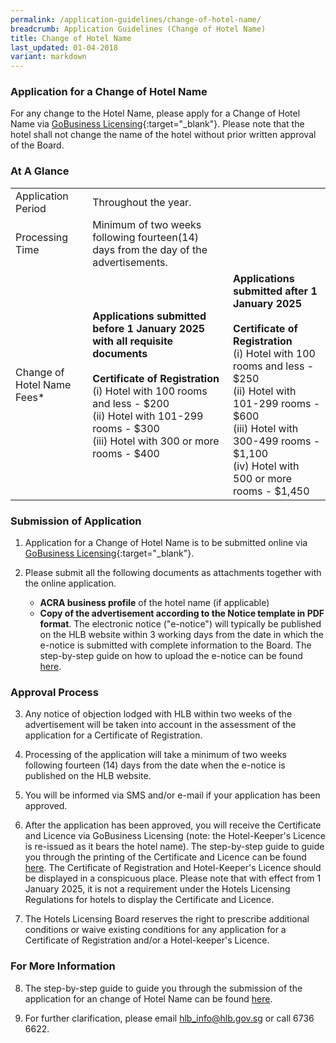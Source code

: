 ```yaml
---
permalink: /application-guidelines/change-of-hotel-name/
breadcrumb: Application Guidelines (Change of Hotel Name)
title: Change of Hotel Name
last_updated: 01-04-2018
variant: markdown
---
```

### **Application for a Change of Hotel Name**

For any change to the Hotel Name, please apply for a Change of Hotel Name via [GoBusiness Licensing](https://www.gobusiness.gov.sg/licences){:target="_blank"}. Please note that the hotel shall not change the name of the hotel without prior written approval of the Board.

### **At A Glance**

<table class="table-v">
  <tbody><tr>
    <td>Application Period</td>
    <td>Throughout the year.</td> 
  </tr>
  <tr>
    <td>Processing Time</td>
    <td>Minimum of two weeks following fourteen(14) days from the day of the advertisements.</td>
  </tr>
    <tr><td>Change of Hotel Name Fees*</td>
    <td><b>Applications submitted before 1 January 2025 with all requisite documents<br><br><b>Certificate of Registration</b> </b><br>(i)    Hotel with 100 rooms and less - $200 <br>(ii)   Hotel with 101-299 rooms - $300 <br> (iii)  Hotel with 300 or more rooms - $400 <br></td><td><b>Applications submitted after 1 January 2025<br><br><b>Certificate of Registration</b> </b><br>(i)    Hotel with 100 rooms and less - $250 <br>(ii)   Hotel with 101-299 rooms - $600 <br> (iii)  Hotel with 300-499 rooms - $1,100 <br>(iv)  Hotel with 500 or more rooms - $1,450 <br></td>
</tr></tbody></table>

### **Submission of Application**

1. Application for a Change of Hotel Name is to be submitted online via [GoBusiness Licensing](https://www.gobusiness.gov.sg/licences){:target="_blank"}.

2. Please submit all the following documents as attachments together with the online application. 

   * **ACRA business profile** of the hotel name (if applicable)  
   *  **Copy of the advertisement according to the Notice template in PDF format**. The electronic notice ("e-notice") will typically be published on the HLB website within 3 working days from the date in which the e-notice is submitted with complete information to the Board. The step-by-step guide on how to upload the e-notice can be found [here](/files/resources/guides/submission-of-e-notice.pdf).

### **Approval Process**

3. Any notice of objection lodged with HLB within two weeks of the advertisement will be taken into account in the assessment of the application for a Certificate of Registration.

4. Processing of the application will take a minimum of two weeks following fourteen (14) days from the date when the e-notice is published on the HLB website.

5. You will be informed via SMS and/or e-mail if your application has been approved. 

6. After the application has been approved, you will receive the Certificate and Licence via GoBusiness Licensing (note: the Hotel-Keeper's Licence is re-issued as it bears the hotel name). The step-by-step guide to guide you through the printing of the Certificate and Licence can be found [here](/files/resources/guides/guide-printing-certificate-licence.pdf). The Certificate of Registration and Hotel-Keeper's Licence should be displayed in a conspicuous place. Please note that with effect from 1 January 2025, it is not a requirement under the Hotels Licensing Regulations for hotels to display the Certificate and Licence.

7. The Hotels Licensing Board reserves the right to prescribe additional conditions or waive existing conditions for any application for a Certificate of Registration and/or a Hotel-keeper's Licence. 

### **For More Information**

8. The step-by-step guide to guide you through the submission of the application for an change of Hotel Name can be found [here](/files/resources/guides/guide-amendment-of-licence.pdf).

9. For further clarification, please email hlb_info@hlb.gov.sg or call 6736 6622.
